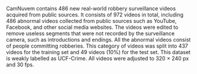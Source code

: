 CamNuvem contains 486 new real-world robbery surveillance videos acquired from public sources. It consists of 972 videos in total, including 486 abnormal videos collected from public sources such as YouTube, Facebook, and other social media websites. The videos were edited to remove useless segments that were not recorded by the surveillance camera, such as introductions and endings. All the abnormal videos consist of people committing robberies. This category of videos was split into 437 videos for the training set and 49 videos (10%) for the test set. This dataset is weakly labelled as UCF-Crime. All videos were adjusted to 320 $\times$ 240 px and 30 fps.